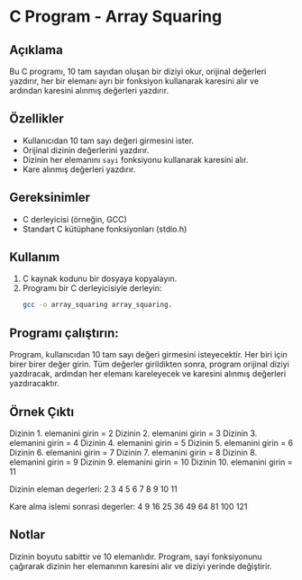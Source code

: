 # C Program - Array Squaring

## Açıklama

Bu C programı, 10 tam sayıdan oluşan bir diziyi okur, orijinal değerleri yazdırır, her bir elemanı ayrı bir fonksiyon kullanarak karesini alır ve ardından karesini alınmış değerleri yazdırır.

## Özellikler

- Kullanıcıdan 10 tam sayı değeri girmesini ister.
- Orijinal dizinin değerlerini yazdırır.
- Dizinin her elemanını `sayi` fonksiyonu kullanarak karesini alır.
- Kare alınmış değerleri yazdırır.

## Gereksinimler

- C derleyicisi (örneğin, GCC)
- Standart C kütüphane fonksiyonları (stdio.h)

## Kullanım

1. C kaynak kodunu bir dosyaya kopyalayın.
2. Programı bir C derleyicisiyle derleyin:
   ```bash
   gcc -o array_squaring array_squaring.
## Programı çalıştırın:

Program, kullanıcıdan 10 tam sayı değeri girmesini isteyecektir. Her biri için birer birer değer girin.
Tüm değerler girildikten sonra, program orijinal diziyi yazdıracak, ardından her elemanı kareleyecek ve karesini alınmış değerleri yazdıracaktır.
## Örnek Çıktı

Dizinin 1. elemanini girin = 2
Dizinin 2. elemanini girin = 3
Dizinin 3. elemanini girin = 4
Dizinin 4. elemanini girin = 5
Dizinin 5. elemanini girin = 6
Dizinin 6. elemanini girin = 7
Dizinin 7. elemanini girin = 8
Dizinin 8. elemanini girin = 9
Dizinin 9. elemanini girin = 10
Dizinin 10. elemanini girin = 11

Dizinin eleman degerleri:
2 3 4 5 6 7 8 9 10 11 

Kare alma islemi sonrasi degerler:
4 9 16 25 36 49 64 81 100 121
## Notlar
Dizinin boyutu sabittir ve 10 elemanlıdır.
Program, sayi fonksiyonunu çağırarak dizinin her elemanının karesini alır ve diziyi yerinde değiştirir.
